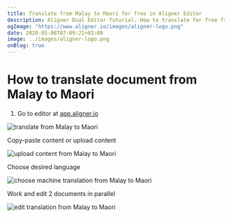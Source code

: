 ```yaml
---
title: Translate from Malay to Maori for free in Aligner Editor
description: Aligner Dual Editor Tutorial. How to translate for free from Malay to Maori. Aligner is multilingual document management platform. 
ogImage: "https://www.aligner.io/images/aligner-logo.png"
date: 2020-05-06T07:09:21+03:00
image: ../images/aligner-logo.png
onBlog: true
---
```


# How to translate document from Malay to Maori

1. Go to editor at [app.aligner.io](https://app.aligner.io "Aligner App web page")

![translate from Malay to Maori](../aligner-blank-editor.png "translate from Malay to Maori")

Copy-paste content or upload content

![upload content from Malay to Maori](../aligner-uploaded-document.png "upload content from Malay to Maori")

Choose desired language

![choose machine translation from Malay to Maori](../aligner-language-dropdown.png "choose machine translation from Malay to Maori")

Work and edit 2 documents in parallel

![edit translation from Malay to Maori](../aligner-double-sitded-editor.png "edit translation from Malay to Maori")

